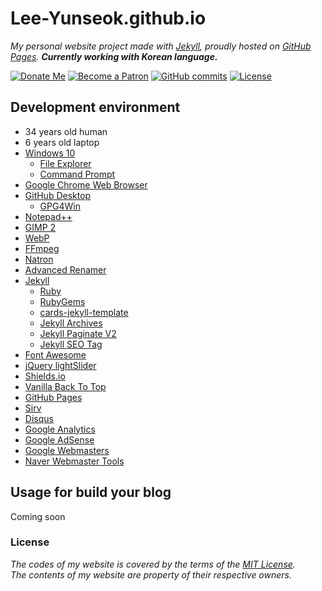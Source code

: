 # Lee-Yunseok.github.io
_My personal website project made with [Jekyll](https://jekyllrb.com/), proudly hosted on [GitHub Pages](https://pages.github.com/). **Currently working with Korean language.**_

[![Donate Me](https://img.shields.io/badge/Built%20by-Lee%20Yunseok-purple.svg?style=popout&logo=paypal&maxAge=999999)](https://paypal.me/leeyunseok) [![Become a Patron](https://img.shields.io/badge/Become%20a-Patron-f96854.svg?style=popout&logo=Patreon&maxAge=999999)](https://www.patreon.com/bePatron?u=347743) [ ![GitHub commits](https://img.shields.io/github/commits-since/lee-yunseok/Lee-Yunseok.github.io/5f283b3.svg?style=popout&logo=github)](https://github.com/lee-yunseok/Lee-Yunseok.github.io/commits/master) [![License](https://img.shields.io/github/license/lee-yunseok/Lee-Yunseok.github.io.svg?style=popout&logo=github)](https://github.com/lee-yunseok/Lee-Yunseok.github.io#license)

## Development environment
- 34 years old human
- 6 years old laptop
- [Windows 10](https://www.microsoft.com/windows/get-windows-10)
  - [File Explorer](https://en.wikipedia.org/wiki/File_Explorer)
  - [Command Prompt](https://en.wikipedia.org/wiki/Cmd.exe)
- [Google Chrome Web Browser](https://www.google.com/chrome/)
- [GitHub Desktop](https://desktop.github.com/)
  - [GPG4Win](https://www.gpg4win.org/)
- [Notepad++](https://notepad-plus-plus.org/)
- [GIMP 2](https://www.gimp.org/)
- [WebP](https://developers.google.com/speed/webp/)
- [FFmpeg](https://www.ffmpeg.org/)
- [Natron](https://natrongithub.github.io/)
- [Advanced Renamer](https://www.advancedrenamer.com/)
- [Jekyll](https://jekyllrb.com/)
  - [Ruby](https://www.ruby-lang.org/)
  - [RubyGems](https://rubygems.org/)
  - [cards-jekyll-template](https://github.com/willianjusten/cards-jekyll-template)
  - [Jekyll Archives](https://github.com/jekyll/jekyll-archives)
  - [Jekyll Paginate V2](https://github.com/sverrirs/jekyll-paginate-v2)
  - [Jekyll SEO Tag](https://github.com/jekyll/jekyll-seo-tag)
- [Font Awesome](https://fontawesome.com)
- [jQuery lightSlider](https://github.com/sachinchoolur/lightslider)
- [Shields.io](https://shields.io/)
- [Vanilla Back To Top](https://github.com/vfeskov/vanilla-back-to-top)
- [GitHub Pages](https://pages.github.com/)
- [Sirv](https://sirv.com/)
- [Disqus](https://disqus.com/)
- [Google Analytics](https://analytics.google.com/analytics/web/)
- [Google AdSense](https://www.google.com/adsense/start/)
- [Google Webmasters](https://www.google.com/webmasters/)
- [Naver Webmaster Tools](https://webmastertool.naver.com/)
  
## Usage for build your blog
Coming soon

### License
_The codes of my website is covered by the terms of the [MIT License](https://github.com/lee-yunseok/Lee-Yunseok.github.io/blob/master/LICENSE).  
The contents of my website are property of their respective owners._